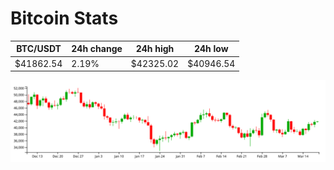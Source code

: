# Bitcoin Stats

BTC/USDT|24h change|24h high|24h low|
|---|---|---|---|
|$41862.54|2.19%|$42325.02|$40946.54|

<img src="./chart.svg">
